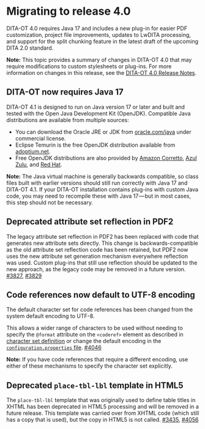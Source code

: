 # Migrating to release 4.0

DITA-OT 4.0 requires Java 17 and includes a new plug-in for easier PDF customization, project file improvements, updates to LwDITA processing, and support for the split chunking feature in the latest draft of the upcoming DITA 2.0 standard.

**Note:** This topic provides a summary of changes in DITA-OT 4.0 that may require modifications to custom stylesheets or plug-ins. For more information on changes in this release, see the [DITA-OT 4.0 Release Notes](https://www.dita-ot.org/4.0/release-notes/).

## DITA-OT now requires Java 17

DITA-OT 4.1 is designed to run on Java version 17 or later and built and tested with the Open Java Development Kit \(OpenJDK\). Compatible Java distributions are available from multiple sources:

-   You can download the Oracle JRE or JDK from [oracle.com/java](https://www.oracle.com/java/technologies/downloads/) under commercial license.
-   Eclipse Temurin is the free OpenJDK distribution available from [adoptium.net](https://adoptium.net/temurin/releases/?version=17).
-   Free OpenJDK distributions are also provided by [Amazon Corretto](https://aws.amazon.com/corretto/), [Azul Zulu](https://www.azul.com/downloads/), and [Red Hat](https://developers.redhat.com/products/openjdk/download).

**Note:** The Java virtual machine is generally backwards compatible, so class files built with earlier versions should still run correctly with Java 17 and DITA-OT 4.1. If your DITA-OT installation contains plug-ins with custom Java code, you may need to recompile these with Java 17 — but in most cases, this step should not be necessary.

## Deprecated attribute set reflection in PDF2

The legacy attribute set reflection in PDF2 has been replaced with code that generates new attribute sets directly. This change is backwards-compatible as the old attribute set reflection code has been retained, but PDF2 now uses the new attribute set generation mechanism everywhere reflection was used. Custom plug-ins that still use reflection should be updated to the new approach, as the legacy code may be removed in a future version. [\#3827](https://github.com/dita-ot/dita-ot/issues/3827), [\#3829](https://github.com/dita-ot/dita-ot/issues/3829)

## Code references now default to UTF-8 encoding

The default character set for code references has been changed from the system default encoding to UTF-8.

This allows a wider range of characters to be used without needing to specify the `@format` attribute on the `<coderef>` element as described in [character set definition](../reference/extended-functionality.md#coderef-charset) or change the default encoding in the [`configuration.properties` file](../parameters/configuration-properties-file.md). [\#4046](https://github.com/dita-ot/dita-ot/issues/4046)

**Note:** If you have code references that require a different encoding, use either of these mechanisms to specify the character set explicitly.

## Deprecated `place-tbl-lbl` template in HTML5

The `place-tbl-lbl` template that was originally used to define table titles in XHTML has been deprecated in HTML5 processing and will be removed in a future release. This template was carried over from XHTML code \(which still has a copy that is used\), but the copy in HTML5 is not called. [\#3435](https://github.com/dita-ot/dita-ot/issues/3435), [\#4056](https://github.com/dita-ot/dita-ot/issues/4056)

